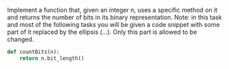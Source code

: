 Implement a function that, given an integer n, uses a specific method on it and returns the number of bits in its binary representation.
Note: in this task and most of the following tasks you will be given a code snippet with some part of it replaced by the ellipsis (...). Only this part is allowed to be changed.
```python
def countBits(n):
    return n.bit_length()
```